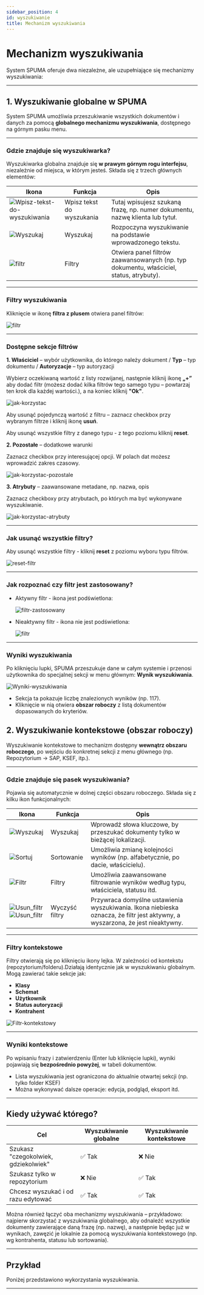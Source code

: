 ```yaml
---
sidebar_position: 4
id: wyszukiwanie
title: Mechanizm wyszukiwania
---
```


# Mechanizm wyszukiwania
System SPUMA oferuje dwa niezależne, ale uzupełniające się mechanizmy wyszukiwania:

---

## 1. Wyszukiwanie globalne w SPUMA

System SPUMA umożliwia przeszukiwanie wszystkich dokumentów i danych za pomocą **globalnego mechanizmu wyszukiwania**, dostępnego na górnym pasku menu.

---

### Gdzie znajduje się wyszukiwarka?

Wyszukiwarka globalna znajduje się **w prawym górnym rogu interfejsu**, niezależnie od miejsca, w którym jesteś. Składa się z trzech głównych elementów:

| Ikona | Funkcja | Opis |
|--------|-------|------|
| ![Wpisz-tekst-do-wyszukiwania](/img/szukaj.png) | Wpisz tekst do wyszukania |  Tutaj wpisujesz szukaną frazę, np. numer dokumentu, nazwę klienta lub tytuł. |
| ![Wyszukaj](/img/szukaj2.png) | Wyszukaj | Rozpoczyna wyszukiwanie na podstawie wprowadzonego tekstu. |
| ![filtr](/img/filtr.png) | Filtry | Otwiera panel filtrów zaawansowanych (np. typ dokumentu, właściciel, status, atrybuty). |

---

### Filtry wyszukiwania

Kliknięcie w ikonę **filtra z plusem** otwiera panel filtrów:

![filtr](/img/filtr2.png)

---

### Dostępne sekcje filtrów

**1. Właściciel** – wybór użytkownika, do którego należy dokument / **Typ** – typ dokumentu / **Autoryzacje** – typ autoryzacji

Wybierz oczekiwaną wartość z listy rozwijanej, następnie kliknij ikonę **„+”** aby dodać filtr (możesz dodać kilka filtrów tego samego typu – powtarzaj ten krok dla każdej wartości.), a na koniec kliknij **"Ok"**.  

![jak-korzystac](/img/Korzystanie_z_filtrow.png)

Aby usunąć pojedynczą wartość z filtru – zaznacz checkbox przy wybranym filtrze i kliknij ikonę **usuń**.

Aby usunąć wszystkie filtry z danego typu - z tego poziomu kliknij **reset**.

**2. Pozostałe** – dodatkowe warunki

Zaznacz checkbox przy interesującej opcji. W polach dat możesz wprowadzić zakres czasowy.

![jak-korzystac-pozostale](/img/wyszukiwanie_pozostale.png)
  
**3. Atrybuty** – zaawansowane metadane, np. nazwa, opis

Zaznacz checkboxy przy atrybutach, po których ma być wykonywane wyszukiwanie.

![jak-korzystac-atrybuty](/img/wyszukiwanie_atrybuty.png)

---

### Jak usunąć wszystkie filtry?

Aby usunąć wszystkie filtry - kliknij **reset** z poziomu wyboru typu filtrów.

![reset-filtr](/img/reset_filtr.png)

---

### Jak rozpoznać czy filtr jest zastosowany?

- Aktywny filtr - ikona jest podświetlona:

  ![filtr-zastosowany](/img/filtr_zastosowany.png)
  
- Nieaktywny filtr - ikona nie jest podświetlona:

   ![filtr](/img/filtr.png)

---

### Wyniki wyszukiwania

Po kliknięciu lupki, SPUMA przeszukuje dane w całym systemie i przenosi użytkownika do specjalnej sekcji w menu głównym: **Wynik wyszukiwania**.

 ![Wyniki-wyszukiwania](/img/wyniki_wyszukiwania.png)

- Sekcja ta pokazuje liczbę znalezionych wyników (np. 117).
- Kliknięcie w nią otwiera **obszar roboczy** z listą dokumentów dopasowanych do kryteriów.

## 2. Wyszukiwanie kontekstowe (obszar roboczy)

Wyszukiwanie kontekstowe to mechanizm dostępny **wewnątrz obszaru roboczego**, po wejściu do konkretnej sekcji z menu głównego (np. Repozytorium → SAP, KSEF, itp.).

---

### Gdzie znajduje się pasek wyszukiwania?

Pojawia się automatycznie w dolnej części obszaru roboczego. Składa się z kilku ikon funkcjonalnych:

| Ikona | Funkcja | Opis |
|-------|---------|------|
| ![Wyszukaj](/img/szukaj3.png) | Wyszukaj | Wprowadź słowa kluczowe, by przeszukać dokumenty tylko w bieżącej lokalizacji. |
| ![Sortuj](/img/sortuj.png) | Sortowanie | Umożliwia zmianę kolejności wyników (np. alfabetycznie, po dacie, właścicielu). |
| ![Filtr](/img/filtr3.png) | Filtry | Umożliwia zaawansowane filtrowanie wyników według typu, właściciela, statusu itd. |
| ![Usun_filtr](/img/usun_filtr.png)  ![Usun_filtr](/img/usun_filtr.png) | Wyczyść filtry | Przywraca domyślne ustawienia wyszukiwania. Ikona niebieska oznacza, że filtr jest aktywny, a wyszarzona, że jest nieaktywny.|

---
### Filtry kontekstowe

Filtry otwierają się po kliknięciu ikony lejka. W zależności od kontekstu (repozytorium/folderu).Działają identycznie jak w wyszukiwaniu globalnym. Mogą zawierać takie sekcje jak:

- **Klasy**
- **Schemat**
- **Użytkownik**
- **Status autoryzacji**
- **Kontrahent**

![Filtr-kontekstowy](/img/filtr_kontekstowy.png)

---

### Wyniki kontekstowe

Po wpisaniu frazy i zatwierdzeniu (Enter lub kliknięcie lupki), wyniki pojawiają się **bezpośrednio powyżej**, w tabeli dokumentów.

- Lista wyszukiwania jest ograniczona do aktualnie otwartej sekcji (np. tylko folder KSEF)
- Można wykonywać dalsze operacje: edycja, podgląd, eksport itd.
---

## Kiedy używać którego?

| Cel | Wyszukiwanie globalne | Wyszukiwanie kontekstowe |
|-----|------------------------|---------------------------|
| Szukasz "czegokolwiek, gdziekolwiek" | ✅ Tak | ❌ Nie |
| Szukasz tylko w repozytorium | ❌ Nie | ✅ Tak |
| Chcesz wyszukać i od razu edytować | ✅ Tak | ✅ Tak |

Można również łączyć oba mechanizmy wyszukiwania – przykładowo: najpierw skorzystać z wyszukiwania globalnego, aby odnaleźć wszystkie dokumenty zawierające daną frazę (np. nazwę), a następnie będąc już w wynikach, zawęzić je lokalnie za pomocą wyszukiwania kontekstowego (np. wg kontrahenta, statusu lub sortowania).

---

##  Przykład

Poniżej przedstawiono wykorzystania wyszukiwania.

---
